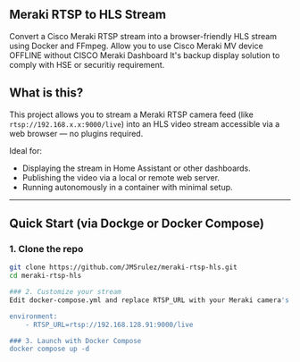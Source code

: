 ## Meraki RTSP to HLS Stream

Convert a Cisco Meraki RTSP stream into a browser-friendly HLS stream using Docker and FFmpeg.
Allow you to use Cisco Meraki MV device OFFLINE without CISCO Meraki Dashboard
It's backup display solution to comply with HSE or securitiy requirement.

## What is this?

This project allows you to stream a Meraki RTSP camera feed (like `rtsp://192.168.x.x:9000/live`) into an HLS video stream accessible via a web browser — no plugins required.

Ideal for:
- Displaying the stream in Home Assistant or other dashboards.
- Publishing the video via a local or remote web server.
- Running autonomously in a container with minimal setup.
---

## Quick Start (via Dockge or Docker Compose)

### 1. Clone the repo

```bash
git clone https://github.com/JMSrulez/meraki-rtsp-hls.git
cd meraki-rtsp-hls

### 2. Customize your stream
Edit docker-compose.yml and replace RTSP_URL with your Meraki camera's address:

environment:
    - RTSP_URL=rtsp://192.168.128.91:9000/live

### 3. Launch with Docker Compose
docker compose up -d

